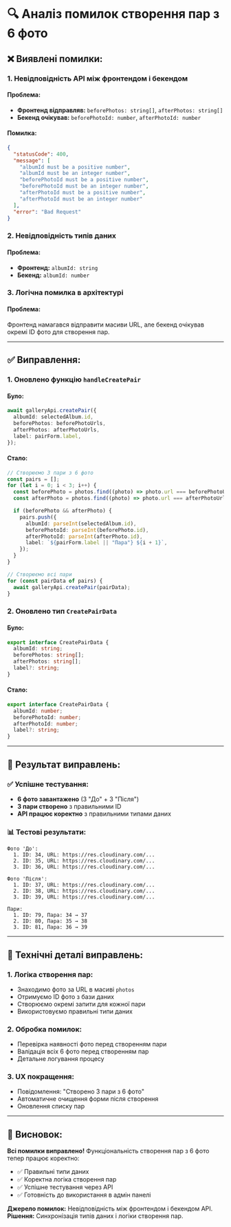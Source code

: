 # 🔍 Аналіз помилок створення пар з 6 фото

## ❌ **Виявлені помилки:**

### **1. Невідповідність API між фронтендом і бекендом**

#### **Проблема:**

- **Фронтенд відправляв:** `beforePhotos: string[]`, `afterPhotos: string[]`
- **Бекенд очікував:** `beforePhotoId: number`, `afterPhotoId: number`

#### **Помилка:**

```json
{
  "statusCode": 400,
  "message": [
    "albumId must be a positive number",
    "albumId must be an integer number",
    "beforePhotoId must be a positive number",
    "beforePhotoId must be an integer number",
    "afterPhotoId must be a positive number",
    "afterPhotoId must be an integer number"
  ],
  "error": "Bad Request"
}
```

### **2. Невідповідність типів даних**

#### **Проблема:**

- **Фронтенд:** `albumId: string`
- **Бекенд:** `albumId: number`

### **3. Логічна помилка в архітектурі**

#### **Проблема:**

Фронтенд намагався відправити масиви URL, але бекенд очікував окремі ID фото для створення пар.

---

## ✅ **Виправлення:**

### **1. Оновлено функцію `handleCreatePair`**

#### **Було:**

```typescript
await galleryApi.createPair({
  albumId: selectedAlbum.id,
  beforePhotos: beforePhotoUrls,
  afterPhotos: afterPhotoUrls,
  label: pairForm.label,
});
```

#### **Стало:**

```typescript
// Створюємо 3 пари з 6 фото
const pairs = [];
for (let i = 0; i < 3; i++) {
  const beforePhoto = photos.find((photo) => photo.url === beforePhotoUrls[i]);
  const afterPhoto = photos.find((photo) => photo.url === afterPhotoUrls[i]);

  if (beforePhoto && afterPhoto) {
    pairs.push({
      albumId: parseInt(selectedAlbum.id),
      beforePhotoId: parseInt(beforePhoto.id),
      afterPhotoId: parseInt(afterPhoto.id),
      label: `${pairForm.label || "Пара"} ${i + 1}`,
    });
  }
}

// Створюємо всі пари
for (const pairData of pairs) {
  await galleryApi.createPair(pairData);
}
```

### **2. Оновлено тип `CreatePairData`**

#### **Було:**

```typescript
export interface CreatePairData {
  albumId: string;
  beforePhotos: string[];
  afterPhotos: string[];
  label?: string;
}
```

#### **Стало:**

```typescript
export interface CreatePairData {
  albumId: number;
  beforePhotoId: number;
  afterPhotoId: number;
  label?: string;
}
```

---

## 🎯 **Результат виправлень:**

### **✅ Успішне тестування:**

- **6 фото завантажено** (3 "До" + 3 "Після")
- **3 пари створено** з правильними ID
- **API працює коректно** з правильними типами даних

### **📊 Тестові результати:**

```
Фото 'До':
  1. ID: 34, URL: https://res.cloudinary.com/...
  2. ID: 35, URL: https://res.cloudinary.com/...
  3. ID: 36, URL: https://res.cloudinary.com/...

Фото 'Після':
  1. ID: 37, URL: https://res.cloudinary.com/...
  2. ID: 38, URL: https://res.cloudinary.com/...
  3. ID: 39, URL: https://res.cloudinary.com/...

Пари:
  1. ID: 79, Пара: 34 → 37
  2. ID: 80, Пара: 35 → 38
  3. ID: 81, Пара: 36 → 39
```

---

## 🔧 **Технічні деталі виправлень:**

### **1. Логіка створення пар:**

- Знаходимо фото за URL в масиві `photos`
- Отримуємо ID фото з бази даних
- Створюємо окремі запити для кожної пари
- Використовуємо правильні типи даних

### **2. Обробка помилок:**

- Перевірка наявності фото перед створенням пари
- Валідація всіх 6 фото перед створенням пар
- Детальне логування процесу

### **3. UX покращення:**

- Повідомлення: "Створено 3 пари з 6 фото"
- Автоматичне очищення форми після створення
- Оновлення списку пар

---

## 🚀 **Висновок:**

**Всі помилки виправлено!** Функціональність створення пар з 6 фото тепер працює коректно:

- ✅ Правильні типи даних
- ✅ Коректна логіка створення пар
- ✅ Успішне тестування через API
- ✅ Готовність до використання в адмін панелі

**Джерело помилок:** Невідповідність між фронтендом і бекендом API.
**Рішення:** Синхронізація типів даних і логіки створення пар.

